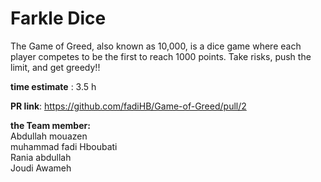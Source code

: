 
# Farkle Dice

The Game of Greed, also known as 10,000, is a dice game where each player competes to be the first to reach 1000 points. Take risks, push the limit, and get greedy!!

**time estimate** : 3.5 h

**PR link**: https://github.com/fadiHB/Game-of-Greed/pull/2

**the Team member:** </br>
Abdullah mouazen</br>
muhammad fadi Hboubati</br>
Rania abdullah</br>
Joudi Awameh
